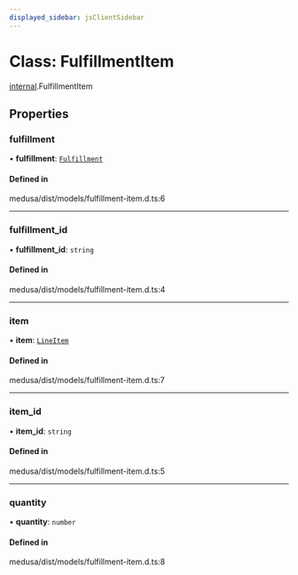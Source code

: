 ```yaml
---
displayed_sidebar: jsClientSidebar
---
```


# Class: FulfillmentItem

[internal](../modules/internal.md).FulfillmentItem

## Properties

### fulfillment

• **fulfillment**: [`Fulfillment`](internal.Fulfillment.md)

#### Defined in

medusa/dist/models/fulfillment-item.d.ts:6

___

### fulfillment\_id

• **fulfillment\_id**: `string`

#### Defined in

medusa/dist/models/fulfillment-item.d.ts:4

___

### item

• **item**: [`LineItem`](internal.LineItem.md)

#### Defined in

medusa/dist/models/fulfillment-item.d.ts:7

___

### item\_id

• **item\_id**: `string`

#### Defined in

medusa/dist/models/fulfillment-item.d.ts:5

___

### quantity

• **quantity**: `number`

#### Defined in

medusa/dist/models/fulfillment-item.d.ts:8
